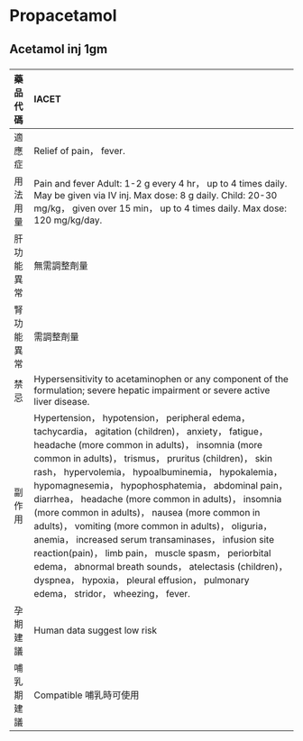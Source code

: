 # Propacetamol

## Acetamol inj 1gm

##### 

| 藥品代碼   | IACET                                                                                                                                                                                                                                                                                                                                                                                                                                                                                                                                                                                                                                                                                                                                                        |
|:-----------|:-------------------------------------------------------------------------------------------------------------------------------------------------------------------------------------------------------------------------------------------------------------------------------------------------------------------------------------------------------------------------------------------------------------------------------------------------------------------------------------------------------------------------------------------------------------------------------------------------------------------------------------------------------------------------------------------------------------------------------------------------------------|
| 適應症     | Relief of pain， fever.                                                                                                                                                                                                                                                                                                                                                                                                                                                                                                                                                                                                                                                                                                                                      |
| 用法用量   | Pain and fever Adult: 1-2 g every 4 hr， up to 4 times daily. May be given via IV inj. Max dose: 8 g daily. Child: 20-30 mg/kg， given over 15 min， up to 4 times daily. Max dose: 120 mg/kg/day.                                                                                                                                                                                                                                                                                                                                                                                                                                                                                                                                                           |
| 肝功能異常 | 無需調整劑量                                                                                                                                                                                                                                                                                                                                                                                                                                                                                                                                                                                                                                                                                                                                                 |
| 腎功能異常 | 需調整劑量                                                                                                                                                                                                                                                                                                                                                                                                                                                                                                                                                                                                                                                                                                                                                   |
| 禁忌       | Hypersensitivity to acetaminophen or any component of the formulation; severe hepatic impairment or severe active liver disease.                                                                                                                                                                                                                                                                                                                                                                                                                                                                                                                                                                                                                             |
| 副作用     | Hypertension， hypotension， peripheral edema， tachycardia， agitation (children)， anxiety， fatigue， headache (more common in adults)， insomnia (more common in adults)， trismus， pruritus (children)， skin rash， hypervolemia， hypoalbuminemia， hypokalemia， hypomagnesemia， hypophosphatemia， abdominal pain， diarrhea， headache (more common in adults)， insomnia (more common in adults)， nausea (more common in adults)， vomiting (more common in adults)， oliguria， anemia， increased serum transaminases， infusion site reaction(pain)， limb pain， muscle spasm， periorbital edema， abnormal breath sounds， atelectasis (children)， dyspnea， hypoxia， pleural effusion， pulmonary edema， stridor， wheezing， fever. |
| 孕期建議   | Human data suggest low risk                                                                                                                                                                                                                                                                                                                                                                                                                                                                                                                                                                                                                                                                                                                                  |
| 哺乳期建議 | Compatible 哺乳時可使用                                                                                                                                                                                                                                                                                                                                                                                                                                                                                                                                                                                                                                                                                                                                      |

